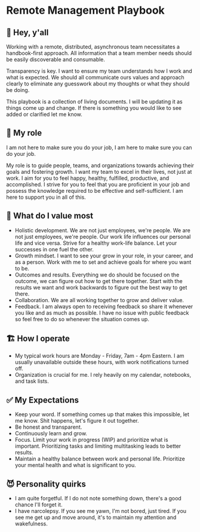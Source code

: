 # Remote Management Playbook

## 👋 Hey, y'all

Working with a remote, distributed, asynchronous team necessitates a handbook-first approach. All information that a team member needs should be easily discoverable and consumable.

Transparency is key. I want to ensure my team understands how I work and what is expected. We should all communicate ours values and approach clearly to eliminate any guesswork about my thoughts or what they should be doing.

This playbook is a collection of living documents. I will be updating it as things come up and change. If there is something you would like to see added or clarified let me know.

## 🥖 My role

I am not here to make sure you do your job, I am here to make sure you can do your job.

My role is to guide people, teams, and organizations towards achieving their goals and fostering growth. I want my team to excel in their lives, not just at work. I aim for you to feel happy, healthy, fulfilled, productive, and accomplished. I strive for you to feel that you are proficient in your job and possess the knowledge required to be effective and self-sufficient. I am here to support you in all of this.

## 💎 What do I value most

* Holistic development. We are not just employees, we're people. We are not just employees, we're people. Our work life influences our personal life and vice versa. Strive for a healthy work-life balance. Let your successes in one fuel the other.
* Growth mindset. I want to see your grow in your role, in your career, and as a person. Work with me to set and achieve goals for where you want to be.
* Outcomes and results. Everything we do should be focused on the outcome, we can figure out how to get there together. Start with the results we want and work backwards to figure out the best way to get there.
* Collaboration. We are all working together to grow and deliver value.
* Feedback. I am always open to receiving feedback so share it whenever you like and as much as possible. I have no issue with public feedback so feel free to do so whenever the situation comes up.

## 🏗️ How I operate

* My typical work hours are Monday - Friday, 7am - 4pm Eastern. I am usually unavailable outside these hours, with work notifications turned off.
* Organization is crucial for me. I rely heavily on my calendar, notebooks, and task lists.

## ✅ My Expectations

* Keep your word. If something comes up that makes this impossible, let me know. Shit happens, let's figure it out together.
* Be honest and transparent.
* Continuously learn and grow.
* Focus. Limit your work in progress (WIP) and prioritize what is important. Prioritizing tasks and limiting multitasking leads to better results.
* Maintain a healthy balance between work and personal life. Prioritize your mental health and what is significant to you.

## 😈 Personality quirks

* I am quite forgetful. If I do not note something down, there's a good chance I'll forget it.
* I have narcolepsy. If you see me yawn, I'm not bored, just tired. If you see me get up and move around, it's to maintain my attention and wakefulness.
